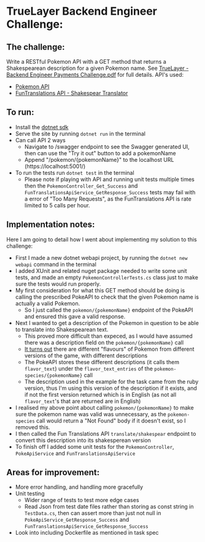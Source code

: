 # TrueLayer Backend Engineer Challenge:

## The challenge:
Write a RESTful Pokemon API with a GET method that returns a Shakespearean description for a given Pokemon name.
See [TrueLayer - Backend Engineer Payments Challenge.pdf](https://github.com/adamfriswell/TrueLayerBackendEngineerChallenge/blob/master/TrueLayer%20-%20Backend%20Engineer%20Payments%20Challenge.pdf) for full details.
API's used:
* [Pokemon API](https://pokeapi.co/)
* [FunTranslations API - Shakespear Translator](https://funtranslations.com/api/shakespeare)

## To run:
* Install the [dotnet sdk](https://dotnet.microsoft.com/en-us/download)
* Serve the site by running `dotnet run` in the terminal
* Can call API 2 ways
    * Navigate to /swagger endpoint to see the Swagger generated UI, then can use the "Try it out" button to add a pokemonName
    * Append "/pokemon/{pokemonName}" to the localhost URL (https://localhost:5001/)
* To run the tests run `dotnet test` in the terminal
    * Please note if playing with API and running unit tests multiple times then the `PokemonController_Get_Success` and `FunTranslationsApiService_GetResponse_Success` tests may fail with a error of "Too Many Requests", as the FunTranslations API is rate limited to 5 calls per hour.

## Implementation notes:
Here I am going to detail how I went about implementing my solution to this challenge:
* First I made a new dotnet webapi project, by running the `dotnet new webapi` command in the terminal
* I added XUnit and related nuget package needed to write some unit tests, and made an empty `PokemonControllerTests.cs` class just to make sure the tests would run properly.
* My first consideration for what this GET method should be doing is calling the prescribed PokeAPI to check that the given Pokemon name is actually a valid Pokemon. 
    * So I just called the `pokemon/{pokemonName}` endpoint of the PokeAPI and ensured this gave a valid response.
* Next I wanted to get a description of the Pokemon in question to be able to translate into Shakespearean text.
    * This proved more difficult than expeced, as I would have assumed there was a description field on the `pokemon/{pokemonName}` call
    * [It turns out](https://github.com/PokeAPI/pokeapi/issues/107) there are different "flavours" of Pokemon from different versions of the game, with different descriptions
    * The PokeAPI stores these different descriptions (it calls them `flavor_text`) under the `flavor_text_entries` of the `pokemon-species/{pokemonName}` call
    * The description used in the example for the task came from the ruby version, thus I'm using this version of the description if it exists, and if not the first version returned which is in English (as not all `flavor_text`'s that are returned are in English)
* I realised my above point about calling `pokemon/{pokemonName}` to make sure the pokemon name was valid was unnecessary, as the `pokemon-species` call would return a "Not Found" body if it doesn't exist, so I removed this.
* I then called the Fun Translations API `translate/shakespear` endpoint to convert this description into its shakesperean version
* To finish off I added some unit tests for the `PokemonController`, `PokeApiService` and `FunTranslationsApiService`

## Areas for improvement:
* More error handling, and handling more gracefully
* Unit testing
    * Wider range of tests to test more edge cases
    * Read Json from test date files rather than storing as const string in `TestData.cs`, then can assert more than just not null in `PokeApiService_GetResponse_Success` and `FunTranslationsApiService_GetResponse_Success`
* Look into including Dockerfile as mentioned in task spec
